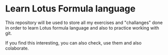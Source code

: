 # Learn Lotus Formula language

This repository will be used to store all my exercises and "challanges" done in order to learn Lotus formula language and also to practice working with git.

If you find this interesting, you can also check, use them and also colaborate.
